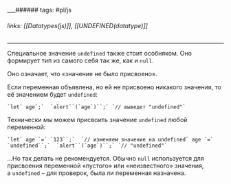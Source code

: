 
___###### tags: #pl/js 
###### links: [[Datatypes(js)]], [[UNDEFINED(datatype)]]
___
Специальное значение `undefined` также стоит особняком. Оно формирует тип из самого себя так же, как и `null`.

Оно означает, что «значение не было присвоено».

Если переменная объявлена, но ей не присвоено никакого значения, то её значением будет `undefined`:

[](https://learn.javascript.ru/types# "выполнить")

[](https://learn.javascript.ru/types# "открыть в песочнице")

``` `let` age`;`  `alert``(`age`)``;` `// выведет "undefined"` ```

Технически мы можем присвоить значение `undefined` любой переменной:

[](https://learn.javascript.ru/types# "выполнить")

[](https://learn.javascript.ru/types# "открыть в песочнице")

``` `let` age `=` `123``;`  `// изменяем значение на undefined` age `=` `undefined``;`  `alert``(`age`)``;` `// "undefined"` ```

…Но так делать не рекомендуется. Обычно `null` используется для присвоения переменной «пустого» или «неизвестного» значения, а `undefined` – для проверок, была ли переменная назначена.